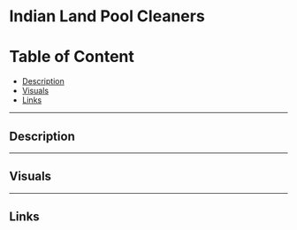 # Indian Land Pool Cleaners 


# Table of Content
- [Description](#description)
- [Visuals](#visuals)
- [Links](#links)


***
## Description


***


## Visuals


***

## Links